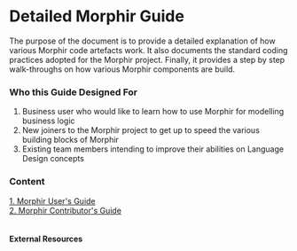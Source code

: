 # Detailed Morphir Guide
The purpose of the document is to provide a detailed explanation of how various Morphir code artefacts work.
It also documents the standard coding practices adopted for the Morphir project.
Finally, it provides a step by step walk-throughs on how various Morphir components are build.

### Who this Guide Designed For
1. Business user who would like to learn how to use Morphir for modelling business logic
2. New joiners to the Morphir project to get up to speed the various building blocks of Morphir
3. Existing team members intending to improve their abilities on Language Design concepts

### Content
[1. Morphir User's Guide](https://github.com/finos/morphir/tree/main/docs/users-guide) <br>
[2. Morphir Contributor's Guide](https://github.com/finos/morphir/tree/main/docs/contribution-guide) <br>
<br>
<br>
**External Resources**